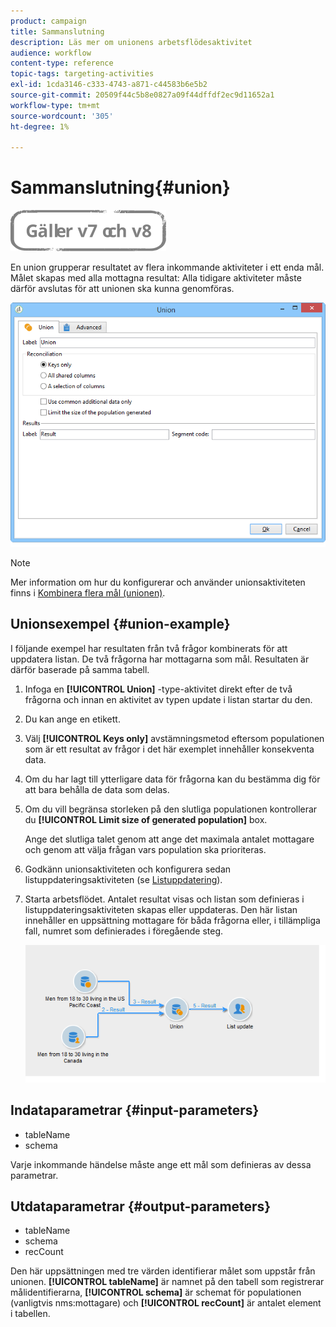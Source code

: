 ```yaml
---
product: campaign
title: Sammanslutning
description: Läs mer om unionens arbetsflödesaktivitet
audience: workflow
content-type: reference
topic-tags: targeting-activities
exl-id: 1cda3146-c333-4743-a871-c44583b6e5b2
source-git-commit: 20509f44c5b8e0827a09f44dffdf2ec9d11652a1
workflow-type: tm+mt
source-wordcount: '305'
ht-degree: 1%

---
```


# Sammanslutning{#union}

![](../../assets/common.svg)

En union grupperar resultatet av flera inkommande aktiviteter i ett enda mål. Målet skapas med alla mottagna resultat: Alla tidigare aktiviteter måste därför avslutas för att unionen ska kunna genomföras.

![](assets/s_user_segmentation_union.png)

>[!NOTE]
>
>Mer information om hur du konfigurerar och använder unionsaktiviteten finns i [Kombinera flera mål (unionen)](targeting-data.md#combining-several-targets--union-).

## Unionsexempel {#union-example}

I följande exempel har resultaten från två frågor kombinerats för att uppdatera listan. De två frågorna har mottagarna som mål. Resultaten är därför baserade på samma tabell.

1. Infoga en **[!UICONTROL Union]** -type-aktivitet direkt efter de två frågorna och innan en aktivitet av typen update i listan startar du den.
1. Du kan ange en etikett.
1. Välj **[!UICONTROL Keys only]** avstämningsmetod eftersom populationen som är ett resultat av frågor i det här exemplet innehåller konsekventa data.
1. Om du har lagt till ytterligare data för frågorna kan du bestämma dig för att bara behålla de data som delas.
1. Om du vill begränsa storleken på den slutliga populationen kontrollerar du **[!UICONTROL Limit size of generated population]** box.

   Ange det slutliga talet genom att ange det maximala antalet mottagare och genom att välja frågan vars population ska prioriteras.

1. Godkänn unionsaktiviteten och konfigurera sedan listuppdateringsaktiviteten (se [Listuppdatering](list-update.md)).
1. Starta arbetsflödet. Antalet resultat visas och listan som definieras i listuppdateringsaktiviteten skapas eller uppdateras. Den här listan innehåller en uppsättning mottagare för båda frågorna eller, i tillämpliga fall, numret som definierades i föregående steg.

   ![](assets/union_example.png)

## Indataparametrar {#input-parameters}

* tableName
* schema

Varje inkommande händelse måste ange ett mål som definieras av dessa parametrar.

## Utdataparametrar {#output-parameters}

* tableName
* schema
* recCount

Den här uppsättningen med tre värden identifierar målet som uppstår från unionen. **[!UICONTROL tableName]** är namnet på den tabell som registrerar målidentifierarna, **[!UICONTROL schema]** är schemat för populationen (vanligtvis nms:mottagare) och **[!UICONTROL recCount]** är antalet element i tabellen.
